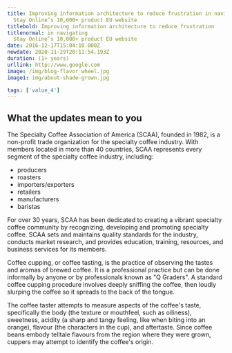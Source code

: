 ```yaml
---
title: Improving information architecture to reduce frustration in navigating
  Stay Online’s 10,000+ product EU website
titlebold: Improving information architecture to reduce frustration
titlenormal: in navigating
  Stay Online’s 10,000+ product EU website
date: 2016-12-17T15:04:10.000Z
newdate: 2020-11-29T20:11:54.193Z
duration: (1+ years)
urllink: http://www.google.com
image: /img/blog-flavor_wheel.jpg
image1: img/about-shade-grown.jpg

tags: ['value_4']
---
```


## What the updates mean to you

The Specialty Coffee Association of America (SCAA), founded in 1982, is a non-profit trade organization for the specialty coffee industry. With members located in more than 40 countries, SCAA represents every segment of the specialty coffee industry, including:

- producers
- roasters
- importers/exporters
- retailers
- manufacturers
- baristas

For over 30 years, SCAA has been dedicated to creating a vibrant specialty coffee community by recognizing, developing and promoting specialty coffee. SCAA sets and maintains quality standards for the industry, conducts market research, and provides education, training, resources, and business services for its members.

Coffee cupping, or coffee tasting, is the practice of observing the tastes and aromas of brewed coffee. It is a professional practice but can be done informally by anyone or by professionals known as "Q Graders". A standard coffee cupping procedure involves deeply sniffing the coffee, then loudly slurping the coffee so it spreads to the back of the tongue.

The coffee taster attempts to measure aspects of the coffee's taste, specifically the body (the texture or mouthfeel, such as oiliness), sweetness, acidity (a sharp and tangy feeling, like when biting into an orange), flavour (the characters in the cup), and aftertaste. Since coffee beans embody telltale flavours from the region where they were grown, cuppers may attempt to identify the coffee's origin.
